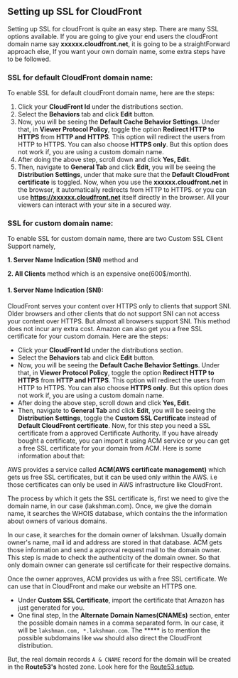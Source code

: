 ## Setting up SSL for CloudFront

Setting up SSL for cloudFront is quite an easy step. There are many SSL options available. If you are going to give your end users the cloudFront domain name say **xxxxxx.cloudfront.net**, it is going to be a straightForward approach else, If you want your own domain name, some extra steps have to be followed.

### SSL for default CloudFront domain name:
To enable SSL for default cloudFront domain name, here are the steps:
1. Click your **CloudFront Id** under the distributions section.
2. Select the **Behaviors** tab and click **Edit** button.
3. Now, you will be seeing the **Default Cache Behavior Settings**. Under that, in **Viewer Protocol Policy**, toggle the option **Redirect HTTP to HTTPS** from **HTTP and HTTPS**. This option will redirect the users from HTTP to HTTPS. You can also choose **HTTPS only**. But this option does not work if, you are using a custom domain name.
4. After doing the above step, scroll down and click **Yes, Edit**.
5. Then, navigate to **General Tab** and click **Edit**, you will be seeing the **Distribution Settings**, under that make sure that the **Default CloudFront certificate** is toggled. Now, when you use the **xxxxxx.cloudfront.net** in the browser, it automatically redirects from HTTP to HTTPS. or you can use **https://xxxxxx.cloudfront.net** itself directly in the browser. All your viewers can interact with your site in a secured way.

### SSL for custom domain name:
To enable SSL for custom domain name, there are two Custom SSL Client Support namely,

**1. Server Name Indication (SNI)** method and

**2. All Clients** method which is an expensive one(600$/month).

#### 1. Server Name Indication (SNI):
CloudFront serves your content over HTTPS only to clients that support SNI. Older browsers and other clients that do not support SNI can not access your content over HTTPS. But almost all browsers support SNI. This method does not incur any extra cost. Amazon can also get you a free SSL certificate for your custom domain. Here are the steps:

- Click your **CloudFront Id** under the distributions section.
- Select the **Behaviors** tab and click **Edit** button.
- Now, you will be seeing the **Default Cache Behavior Settings**. Under that, in **Viewer Protocol Policy**, toggle the option **Redirect HTTP to HTTPS** from **HTTP and HTTPS**. This option will redirect the users from HTTP to HTTPS. You can also choose **HTTPS only**. But this option does not work if, you are using a custom domain name.
- After doing the above step, scroll down and click **Yes, Edit**.
- Then, navigate to **General Tab** and click **Edit**, you will be seeing the **Distribution Settings**, toggle the **Custom SSL Certificate** instead of **Default CloudFront certificate**. Now, for this step you need a SSL certificate from a approved Certificate Authority. If you have already bought a certificate, you can import it using ACM service or you can get a free SSL certificate for your domain from ACM. Here is some information about that:

AWS provides a service called **ACM(AWS certificate management)** which gets us free SSL certificates, but it can be used only within the AWS. i.e those certificates can only be used in AWS infrastructure like CloudFront.

The process by which it gets the SSL certificate is, first we need to give the domain name, in our case (lakshman.com). Once, we give the domain name, it searches the WHOIS database, which contains the the information about owners of various domains.

In our case, it searches for the domain owner of lakshman. Usually domain owner's name, mail id and address are stored in that database. ACM gets those information and send a approval request mail to the domain owner. This step is made to check the authenticity of the domain owner. So that only domain owner can generate ssl certificate for their respective domains.

Once the owner approves, ACM provides us with a free SSL certificate. We can use that in CloudFront and make our website an HTTPS one.

- Under **Custom SSL Certificate**, import the certificate that Amazon has just generated for you.
- One final step, In the **Alternate Domain Names(CNAMEs)** section, enter the possible domain names in a comma separated form. In our case, it will be ```lakshman.com, *.lakshman.com```. The ***** is to mention the possible subdomains like ```www``` should also direct the CloudFront distribution.

But, the real domain records ```A & CNAME``` record for the domain will be created in the **Route53's** hosted zone. Look here for the [Route53 setup](https://github.com/lakshmantgld/route53-CloudFront-S3-Setup/blob/master/readmeFiles/route53Setup.md).
